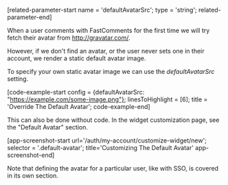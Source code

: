 [related-parameter-start name = 'defaultAvatarSrc'; type = 'string'; related-parameter-end]

When a user comments with FastComments for the first time we will try fetch their avatar from <a href="http://gravatar.com/" target="_blank">http://gravatar.com/</a>.

However, if we don't find an avatar, or the user never sets one in their account, we render a static default avatar image.

To specify your own static avatar image we can use the *defaultAvatarSrc* setting.

[code-example-start config = {defaultAvatarSrc: "https://example.com/some-image.png"}; linesToHighlight = [6]; title = 'Override The Default Avatar'; code-example-end]

This can also be done without code. In the widget customization page, see the "Default Avatar" section.

[app-screenshot-start url='/auth/my-account/customize-widget/new'; selector = '.default-avatar'; title='Customizing The Default Avatar' app-screenshot-end]

Note that defining the avatar for a particular user, like with SSO, is covered in its own section.
